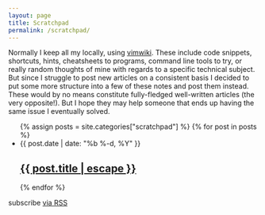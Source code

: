```yaml
---
layout: page
title: Scratchpad
permalink: /scratchpad/
---
```


Normally I keep all my locally, using
[vimwiki](https://github.com/vimwiki/vimwiki/). These include code snippets,
shortcuts, hints, cheatsheets to programs, command line tools to try, or really
random thoughts of mine with regards to a specific technical subject. But since
I struggle to post new articles on a consistent basis I decided to put some more
structure into a few of these notes and post them instead. These would by no
means constitute fully-fledged well-written articles (the very opposite!).  But
I hope they may help someone that ends up having the same issue I eventually
solved.

<div class="scratchpad_posts">
  <ul class="post-list">
    {% assign posts = site.categories["scratchpad"] %}
    {% for post in posts %}
    <li>
      <span class="post-meta">{{ post.date | date: "%b %-d, %Y" }}</span>
      <h2>
        <a class="post-link" href="{{ post.url | relative_url }}">{{ post.title | escape }}</a>
      </h2>
    </li>
    {% endfor %}
  </ul>

  <p class="rss-subscribe">subscribe <a href="{{ "/feed.xml" | relative_url }}">via RSS</a></p>

</div>
